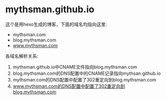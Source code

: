 # mythsman.github.io
这个是用hexo生成的博客，下面的域名均指向这里:
* mythsman.com
* blog.mythsman.com
* www.mythsman.com

各域名解析关系:
1. mythsman.github.io中CNAME文件指向blog.mythsman.com
2. blog.mythsman.com的DNS配置中的CNAME记录指向mythsan.github.io
3. mythsman.com的DNS配置中配置了302重定向到blog.mythsman.com
4. www.mythsman.com的DNS配置中配置了302重定向到blog.mythsman.com
